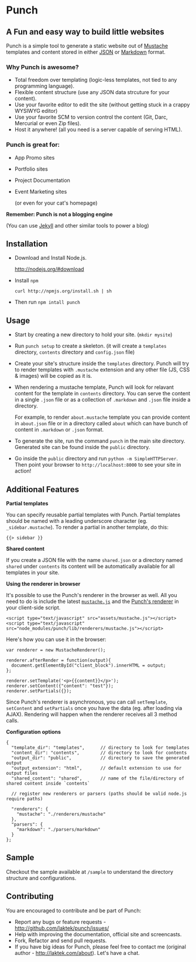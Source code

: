 # Punch 
## A Fun and easy way to build little websites 

Punch is a simple tool to generate a static website out of [Mustache](http://mustache.github.com/) templates and content stored in either [JSON](http://json.org) or [Markdown](daringfireball.net/projects/markdown/) format.

### Why Punch is awesome?

* Total freedom over templating (logic-less templates, not tied to any programming language).
* Flexible content structure (use any JSON data strcuture for your content).
* Use your favorite editor to edit the site (without getting stuck in a crappy WYSIWYG editor)
* Use your favorite SCM to version control the content (Git, Darc, Mercurial or even Zip files).
* Host it anywhere! (all you need is a server capable of serving HTML).

### Punch is great for:

* App Promo sites
* Portfolio sites
* Project Documentation
* Event Marketing sites

  (or even for your cat's homepage)

**Remember: Punch is not a blogging engine**

(You can use [Jekyll](https://github.com/mojombo/jekyll) and other similar tools to power a blog)

## Installation

* Download and Install Node.js.
 
    http://nodejs.org/#download 

* Install `npm`

    `curl http://npmjs.org/install.sh | sh`

* Then run `npm intall punch`

## Usage

* Start by creating a new directory to hold your site. (`mkdir mysite`)

* Run `punch setup` to create a skeleton. (it will create a `templates` directory, `contents` directory and `config.json` file)

* Create your site's structure inside the `templates` directory. Punch will try to render templates with `.mustache` extension and any other file (JS, CSS & images) will be copied as it is.

* When rendering a mustache template, Punch will look for relavant content for the template in `contents` directory. You can serve the content in a single `.json` file or as a collection of `.markdown` and `.json` file inside a directory.

  For example, to render `about.mustache` template you can provide content in `about.json` file or in a directory called `about` which can have bunch of content in `.markdown` or `.json` format. 

* To generate the site, run the command `punch` in the main site directory. Generated site can be found inside the `public` directory.

* Go inside the `public` directory and run `python -m SimpleHTTPServer`. Then point your browser to `http://localhost:8000` to see your site in action!

## Additional Features

**Partial templates**

You can specify reusable partial templates with Punch. Partial templates should be named with a leading underscore character (eg. `_sidebar.mustache`). To render a partial in another template, do this:  

    {{> sidebar }}

**Shared content**

If you create a JSON file with the name `shared.json` or a directory named `shared` under `contents` its content will be automatically available for all templates in your site.

**Using the renderer in browser**

It's possible to use the Punch's renderer in the browser as well. All you need to do is include the latest [`mustache.js`](https://github.com/janl/mustache.js/) and the [Punch's renderer](https://github.com/laktek/Punch/tree/master/lib/renderers) in your client-side script.

    <script type="text/javascript" src="assets/mustache.js"></script>
    <script type="text/javascript" src="node_modules/punch/lib/renderers/mustache.js"></script>

Here's how you can use it in the browser:

    var renderer = new MustacheRenderer();

    renderer.afterRender = function(output){
      document.getElementById("client_block").innerHTML = output;
    };

    renderer.setTemplate('<p>{{content}}</p>');
    renderer.setContent({"content": "test"});
    renderer.setPartials({});
 
Since Punch's renderer is asynchronous, you can call `setTemplate`, `setContent` and `setPartials` once you have the data (eg. after loading via AJAX). Rendering will happen when the renderer receives all 3 method calls.

**Configuration options**

    {
      "template_dir": "templates",      // directory to look for templates
      "content_dir": "contents",        // directory to look for contents
      "output_dir": "public",           // directory to save the generated output
      "output_extension": "html",       // default extension to use for output files
      "shared_content": "shared",       // name of the file/directory of shared content inside `contents`

      // register new renderers or parsers (paths should be valid node.js require paths)

      "renderers": {
        "mustache": "./renderers/mustache" 
      },
      "parsers": {
        "markdown": "./parsers/markdown" 
      }
    };

## Sample

Checkout the sample available at `/sample` to understand the directory structure and configurations.

## Contributing

You are encouraged to contribute and be part of Punch:

* Report any bugs or feature requests - http://github.com/laktek/punch/issues/
* Help with improving the documentation, official site and screencasts.
* Fork, Refactor and send pull requests.
* If you have big ideas for Punch, please feel free to contact me (original author - http://laktek.com/about). Let's have a chat.


